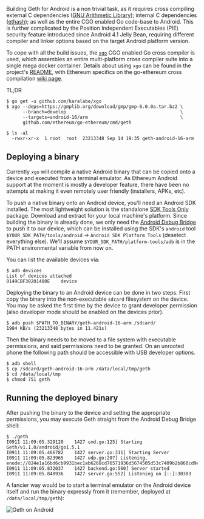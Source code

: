 Building Geth for Android is a non trivial task, as it requires cross compiling external C dependencies ([GNU Arithmetic Library](https://gmplib.org/)); internal C dependencies ([ethash](https://github.com/ethereum/ethash)); as well as the entire CGO enabled Go code-base to Android. This is further complicated by the Position Independent Executables (PIE) security feature introduced since Android 4.1 Jelly Bean, requiring different compiler and linker options based on the target Android platform version.

To cope with all the build issues, the [`xgo`](https://github.com/karalabe/xgo) CGO enabled Go cross compiler is used, which assembles an entire multi-platform cross compiler suite into a single mega docker container. Details about using `xgo` can be found in the project's [README](https://github.com/karalabe/xgo/blob/master/README.md), with Ethereum specifics on the go-ethereum cross compilation [wiki page](https://github.com/ethereum/go-ethereum/wiki/Cross-compiling-Ethereum).

TL;DR

```
$ go get -u github.com/karalabe/xgo
$ xgo --deps=https://gmplib.org/download/gmp/gmp-6.0.0a.tar.bz2 \
      --branch=develop                                          \
      --targets=android-16/arm                                  \
      github.com/ethereum/go-ethereum/cmd/geth

$ ls -al
  -rwxr-xr-x  1 root  root  23213348 Sep 14 19:35 geth-android-16-arm
```

## Deploying a binary

Currently `xgo` will compile a native Android binary that can be copied onto a device and executed from a terminal emulator. As Ethereum Android support at the moment is mostly a developer feature, there have been no attempts at making it even remotely user friendly (installers, APKs, etc).

To push a native binary onto an Android device, you'll need an Android SDK installed. The most lightweight solution is the standalone [SDK Tools Only](https://developer.android.com/sdk/index.html#Other) package. Download and extract for your local machine's platform. Since building the binary is already done, we only need the [Android Debug Bridge](http://developer.android.com/tools/help/adb.html) to push it to our device, which can be installed using the SDK's `android` tool `$YOUR_SDK_PATH/tools/android` -> `Android SDK Platform Tools` (deselect everything else). We'll assume `$YOUR_SDK_PATH/platform-tools/adb` is in the PATH environmental variable from now on.

You can list the available devices via:

```
$ adb devices
List of devices attached
0149CBF30201400E	device
```

Deploying the binary to an Android device can be done in two steps. First copy the binary into the non-executable `sdcard` filesystem on the device. You may be asked the first time by the device to grant developer permission (also developer mode should be enabled on the devices prior).

```
$ adb push $PATH_TO_BINARY/geth-android-16-arm /sdcard/
1984 KB/s (23213348 bytes in 11.421s)
```

Then the binary needs to be moved to a file system with executable permissions, and said permissions need to be granted. On an unrooted phone the following path should be accessible with USB developer options.

```
$ adb shell
$ cp /sdcard/geth-android-16-arm /data/local/tmp/geth
$ cd /data/local/tmp
$ chmod 751 geth
```

## Running the deployed binary

After pushing the binary to the device and setting the appropriate permissions, you may execute Geth straight from the Android Debug Bridge shell:

```
$ ./geth
I0911 11:09:05.329120    1427 cmd.go:125] Starting Geth/v1.1.0/android/go1.5.1
I0911 11:09:05.466782    1427 server.go:311] Starting Server
I0911 11:09:05.823965    1427 udp.go:207] Listening, enode://824e1a16bd6cb9931bec1ab6268cd76571936d5674505d53c7409b2b860cd9e396a66c7fe4c3ad4e60c43fe42408920e33aaf3e7bbdb6123f8094dbc423c2bb1@[::]:30303
I0911 11:09:05.832037    1427 backend.go:560] Server started
I0911 11:09:05.848936    1427 server.go:552] Listening on [::]:30303
```

A fancier way would be to start a terminal emulator on the Android device itself and run the binary expressly from it (remember, deployed at `/data/local/tmp/geth`):

![Geth on Android](http://i.imgur.com/wylOsBL.jpg)